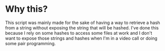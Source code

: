 # Why this?

This script was mainly made for the sake of having a way to retrieve a hash from a string without exposing the string that will be hashed. I've done this because I rely on some hashes to access some files at work and I don't want to expose those strings and hashes when I'm in a video call or doing some pair programming.
